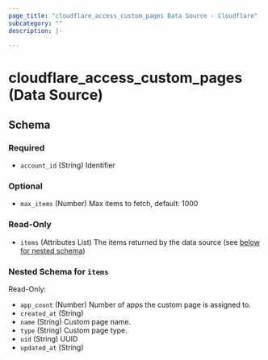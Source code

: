 ```yaml
---
page_title: "cloudflare_access_custom_pages Data Source - Cloudflare"
subcategory: ""
description: |-
  
---
```


# cloudflare_access_custom_pages (Data Source)




<!-- schema generated by tfplugindocs -->
## Schema

### Required

- `account_id` (String) Identifier

### Optional

- `max_items` (Number) Max items to fetch, default: 1000

### Read-Only

- `items` (Attributes List) The items returned by the data source (see [below for nested schema](#nestedatt--items))

<a id="nestedatt--items"></a>
### Nested Schema for `items`

Read-Only:

- `app_count` (Number) Number of apps the custom page is assigned to.
- `created_at` (String)
- `name` (String) Custom page name.
- `type` (String) Custom page type.
- `uid` (String) UUID
- `updated_at` (String)


